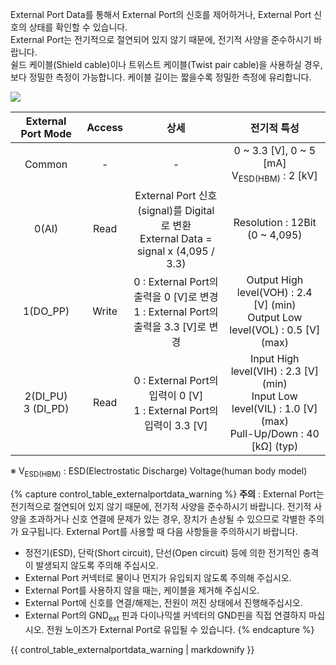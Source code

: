 External Port Data를 통해서 External Port의 신호를 제어하거나, External Port 신호의 상태를 확인할 수 있습니다.  
External Port는 전기적으로 절연되어 있지 않기 때문에, 전기적 사양을 준수하시기 바랍니다.  
쉴드 케이블(Shield cable)이나 트위스트 케이블(Twist pair cable)을 사용하실 경우, 보다 정밀한 측정이 가능합니다.  케이블 길이는 짧을수록 정밀한 측정에 유리합니다.

![](/assets/images/dxl/x/x-series_external_port_data.png)

|   External Port Mode    | Access |                                          상세                                           |                                                    전기적 특성                                                    |
|:-----------------------:|:------:|:---------------------------------------------------------------------------------------:|:-----------------------------------------------------------------------------------------------------------------:|
|         Common          |   -    |                                            -                                            |                            0 ~ 3.3 [V], 0 ~ 5 [mA]<br />V<sub>ESD(HBM)</sub> : 2 [kV]                             |
|          0(AI)          |  Read  | External Port 신호(signal)를 Digital로 변환<br />External Data = signal x (4,095 / 3.3) |                                          Resolution : 12Bit (0 ~ 4,095)                                           |
|        1(DO_PP)         | Write  | 0 : External Port의 출력을 0 [V]로 변경<br />1 : External Port의 출력을 3.3 [V]로 변경  |                 Output High level(VOH) : 2.4 [V] (min)<br />Output Low level(VOL) : 0.5 [V] (max)                 |
| 2(DI_PU)<br />3 (DI_PD) |  Read  |        0 : External Port의 입력이 0 [V]<br />1 : External Port의 입력이 3.3 [V]         | Input High level(VIH) : 2.3 [V] (min)<br />Input Low level(VIL) : 1.0 [V] (max)<br />Pull-Up/Down : 40 [kΩ] (typ) |

※ V<sub>ESD(HBM)</sub> : ESD(Electrostatic Discharge) Voltage(human body model)

{% capture control_table_externalportdata_warning %}
**주의** : External Port는 전기적으로 절연되어 있지 않기 때문에, 전기적 사양을 준수하시기 바랍니다. 전기적 사양을 초과하거나 신호 연결에 문제가 있는 경우, 장치가 손상될 수 있으므로 각별한 주의가 요구됩니다. External Port를 사용할 때 다음 사항들을 주의하시기 바랍니다.
- 정전기(ESD), 단락(Short circuit), 단선(Open circuit) 등에 의한 전기적인 충격이 발생되지 않도록 주의해 주십시오.
- External Port 커넥터로 물이나 먼지가 유입되지 않도록 주의해 주십시오.
- External Port를 사용하지 않을 때는, 케이블을 제거해 주십시오.
- External Port에 신호를 연결/해제는, 전원이 꺼진 상태에서 진행해주십시오.
- External Port의 GND<sub>ext</sub> 핀과 다이나믹셀 커넥터의 GND핀을 직접 연결하지 마십시오. 전원 노이즈가 External Port로 유입될 수 있습니다.
{% endcapture %}

<div class="notice--warning">{{ control_table_externalportdata_warning | markdownify }}</div>
